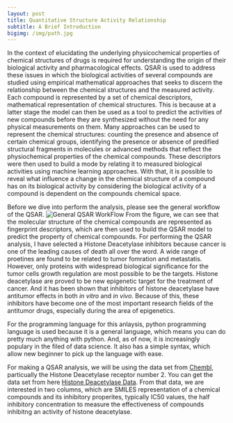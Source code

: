 ```yaml
---
layout: post
title: Quantitative Structure Activity Relationship
subtitle: A Brief Introduction
bigimg: /img/path.jpg
---
```


In the context of elucidating the underlying physicochemical properties of chemical structures of drugs is required for understanding the origin of their biological activity and pharmacological effects. QSAR is used to address these issues in which the biological activities of several compounds are studied using empirical mathematical approaches that seeks to discern the relationship between the chemical structures and the measured activity. Each compound is represented by a set of chemical descriptors, mathematical representation of chemical structures. This is because at a latter stage the model can then be used as a tool to predict the activities of new compounds before they are synthesized without the need for any physical measurements on them. Many approaches can be used to represent the chemical structures: counting the presence and absence of certain chemical groups, identifying the presence or absence of predified structural fragments in molecules or advanced methods that reflect the physiochemical properties of the chemical compounds. These descriptors were then used to build a mode by relating it to measured biological activities using machine learning approaches. With that, it is possible to reveal what influence a change in the chemical structure of a compound has on its biological activity by considering the biological activity of a compound is dependent on the compounds chemical space. 

 Before we dive into perform the analysis, please see the general workflow of the QSAR. ![General QSAR WorkFlow](http://www.mdpi.com/molecules/molecules-21-00151/article_deploy/html/images/molecules-21-00151-g001-1024.png) From the figure, we can see that the molecular structure of the chemical compounds are represented as fingerprint descriptors, which are then used to build the QSAR model to predict the property of chemical compounds. For performing the QSAR analysis, I have selected a Histone Deacetylase inhibitors because cancer is one of the leading causes of death all over the word. A wide range of proetines are found to be related to tumor fomration and metastatis. However, only proteins with widespread biological significance for the tumor cells growth regulation are most possible to be the targets. Histone deacetylase are proved to be new epigenetic target for the treatment of cancer. And it has been shown that inhibitors of histone deacetylase have antitumor effects in both *in vitro* and *in vivo*. Because of this, these inhibitors have become one of the most important research fields of the antitumor drugs, especially during the area of epigenetics. 

For the programming language for this anlaysis, python programming language is used because it is a general language, which means you can do pretty much anything with python. And, as of now, it is increasingly populary in the filed of data science. It also has a simple syntax, which allow new beginner to pick up the language with ease. 

For making a QSAR analysis, we will be using the data set from [Chembl](https://www.ebi.ac.uk/chembl/), particually the Histone Deacetylase receptor number 2. You can get the data set from here [Histone Deacetylase Data](https://github.com/sawsimeon/HDAC-Chembl/blob/master/hdac.txt). From that data, we are interested in two columns, which are SMILES representation of a chemical compounds and its inhibitory properites, typically IC50 values, the half inhibitory concentration to measure the effectiveness of compounds inhibitng an activity of histone deacetylase. 
